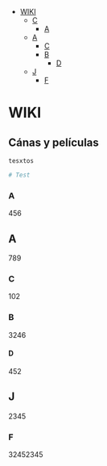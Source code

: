 [//]: <> (order:asc)

<!-- TOC INICIO -->
- [WIKI](#wiki)
  - [C](#c)
    - [A](#a)
  - [A](#a)
    - [C](#c)
    - [B](#b)
      - [D](#d)
  - [J](#j)
    - [F](#f)
<!-- TOC FIN -->




# WIKI


## Cánas y películas

`tesxtos`

```python
# Test 
```

### A

456

## A

789

### C

102

### B

3246

#### D

452

## J

2345

### F

32452345